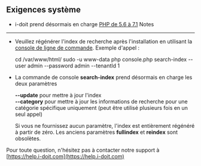 Exigences système
-------------------

*   i-doit prend désormais en charge [PHP de 5.6 à 7.1](../../installation/system-requirements.md)
Notes
-----

*   Veuillez régénérer l'index de recherche après l'installation en utilisant la [console de ligne de commande](../../automation-and-integration/cli/console/index.md). Exemple d'appel :  
    
    cd /var/www/html/
    sudo -u www-data php console.php search-index --user admin --password admin --tenantId 1
    
      
    
*   La commande de console **search-index** prend désormais en charge les deux paramètres  
      
    **--update** pour mettre à jour l'index  
    **--category** pour mettre à jour les informations de recherche pour une catégorie spécifique uniquement (peut être utilisé plusieurs fois en un seul appel)  
      
    Si vous ne fournissez aucun paramètre, l'index est entièrement régénéré à partir de zéro. Les anciens paramètres **fullindex** et **reindex** sont obsolètes.
    

Pour toute question, n'hésitez pas à contacter notre support à [https://help.i-doit.com](https://help.i-doit.com)